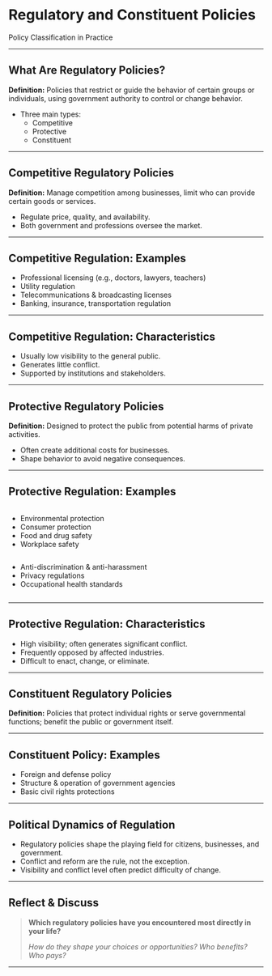 # Regulatory and Constituent Policies
<span class="subtitle">Policy Classification in Practice</span>

---

## What Are Regulatory Policies?

<div class="definition">
<strong>Definition:</strong> Policies that restrict or guide the behavior of certain groups or individuals, using government authority to control or change behavior.
</div>

- Three main types:  
    - Competitive  
    - Protective  
    - Constituent

---

## Competitive Regulatory Policies

<div class="definition">
<strong>Definition:</strong> Manage competition among businesses, limit who can provide certain goods or services.
</div>

- Regulate price, quality, and availability.
- Both government and professions oversee the market.

---

## Competitive Regulation: Examples

<div class="example-box">
<ul>
  <li>Professional licensing (e.g., doctors, lawyers, teachers)</li>
  <li>Utility regulation</li>
  <li>Telecommunications & broadcasting licenses</li>
  <li>Banking, insurance, transportation regulation</li>
</ul>
</div>

---

## Competitive Regulation: Characteristics

- Usually low visibility to the general public.
- Generates little conflict.
- Supported by institutions and stakeholders.

---

## Protective Regulatory Policies

<div class="definition">
<strong>Definition:</strong> Designed to protect the public from potential harms of private activities.
</div>

- Often create additional costs for businesses.
- Shape behavior to avoid negative consequences.

---

## Protective Regulation: Examples

<div class="two-column">
<div class="column">
<div class="example-box">
<ul>
  <li>Environmental protection</li>
  <li>Consumer protection</li>
  <li>Food and drug safety</li>
  <li>Workplace safety</li>
</ul>
</div>
</div>
<div class="column">
<div class="example-box">
<ul>
  <li>Anti-discrimination & anti-harassment</li>
  <li>Privacy regulations</li>
  <li>Occupational health standards</li>
</ul>
</div>
</div>
</div>

---

## Protective Regulation: Characteristics

- High visibility; often generates significant conflict.
- Frequently opposed by affected industries.
- Difficult to enact, change, or eliminate.

---

## Constituent Regulatory Policies

<div class="definition">
<strong>Definition:</strong> Policies that protect individual rights or serve governmental functions; benefit the public or government itself.
</div>

---

## Constituent Policy: Examples

<div class="example-box">
<ul>
  <li>Foreign and defense policy</li>
  <li>Structure & operation of government agencies</li>
  <li>Basic civil rights protections</li>
</ul>
</div>

---

## Political Dynamics of Regulation

- Regulatory policies shape the playing field for citizens, businesses, and government.
- Conflict and reform are the rule, not the exception.
- Visibility and conflict level often predict difficulty of change.

---

## Reflect & Discuss

> **Which regulatory policies have you encountered most directly in your life?**
>
> *How do they shape your choices or opportunities? Who benefits? Who pays?*

---
